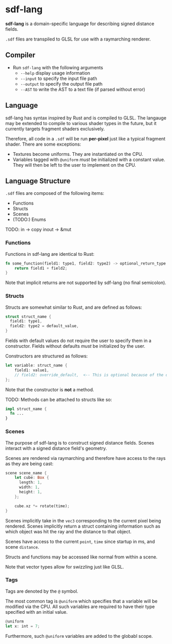 # sdf-lang
**sdf-lang** is a domain-specific language for describing signed distance fields.  

`.sdf` files are transpiled to GLSL for use with a raymarching renderer.

## Compiler
- Run `sdf-lang` with the following arguments
  - `--help` display usage information
  - `--input` to specify the input file path
  - `--output` to specify the output file path
  - `--AST` to write the AST to a text file (if parsed without error)

## Language
sdf-lang has syntax inspired by Rust and is compiled to GLSL. The langauge may be extended to compile to various shader types in the future, but it currently targets fragment shaders exclusively.

Therefore, all code in a `.sdf` will be run **per-pixel** just like a typical fragment shader. There are some exceptions:
- Textures become uniforms. They are instantiated on the CPU.
- Variables tagged with `@uniform` *must* be initialized with a constant value. They will then be left to the user to implement on the CPU.

## Language Structure
`.sdf` files are composed of the following items:
- Functions
- Structs
- Scenes
- (TODO:) Enums 

TODO: in -> copy
      inout -> &mut

### **Functions**
Functions in sdf-lang are identical to Rust:
```Rust
fn some_function(field1: type1, field2: type2) -> optional_return_type {
    return field1 + field2;
}
```
Note that implicit returns are not supported by sdf-lang (no final semicolon).

### **Structs**
Structs are somewhat similar to Rust, and are defined as follows:
```Rust
struct struct_name {
  field1: type1,
  field2: type2 = default_value,
}
```
Fields with default values do not require the user to specify them in a constructor. Fields without defaults *must* be initialized by the user.

Constructors are structured as follows:
```Rust
let variable: struct_name {
    field1: value1,
    // field2: override_default,  <-- This is optional because of the default value
};
```
Note that the constructor is **not** a method.

TODO:
Methods can be attached to structs like so:
```Rust
impl struct_name {
  fn ...
}
```

### **Scenes**
The purpose of sdf-lang is to construct signed distance fields. Scenes interact with a signed distance field's geometry.

Scenes are rendered via raymarching and therefore have access to the rays as they are being cast:
```Rust
scene scene_name {
    let cube: Box {
      length: 1,
      width: 1,
      height: 1,
    };

    cube.xz *= rotate(time);
}
```
Scenes implicitly take in the `vec3` corresponding to the current pixel being rendered. Scenes implicitly return a struct containing information such as which object was hit the ray and the distance to that object.

Scenes have access to the current `point`, `time` since startup in ms, and scene `distance`.

Structs and functions may be accessed like normal from within a scene.

Note that vector types allow for swizzling just like GLSL.



### **Tags**
Tags are denoted by the `@` symbol. 

The most common tag is `@uniform` which specifies that a variable will be modified via the CPU. All such variables are required to have their type specified with an initial value.
```Rust
@uniform
let x: int = 7;
```

Furthermore, such `@uniform` variables are added to the globabl scope.